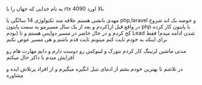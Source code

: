 به نام خدایی که جهان را با rtx 4090 بالا اورد

مهدی بانشی هستم علاقه مند تکنولوژی 
14 سالگی با php,laravel و حوضه بک اند شروع کردم و بعد از یک سال مسیرمو به سمت پایتون(در واقع قبل از php با پایتون کار کرده بودم) کج کردم
و در حال حاضر در مسیر دواپس هستم و تا  Lead شدن ادامه میدم! فقط برای اینکه به خودم ثابت کنم میتونم ثابت قدم باشم و هی مسیر عوض نکنم

مدتی ماشین لرنینگ کار کردم 
نتورک و لینوکس رو دوست دارم و دایم مهارت هام رو افزایش میدم
با داکر حال میکنم

در تلاشم تا بهترین خودم بشم 
از ادمای تنبل انگیزه میگیرم و از افراد پرتلاش ایده و مشاوره

